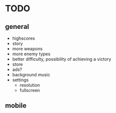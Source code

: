 # TODO
## general
* highscores
* story
* more weapons
* more enemy types
* better difficulty, possibility of achieving a victory
* store
* ads?
* background music
* settings
    * resolution
    * fullscreen

## mobile
